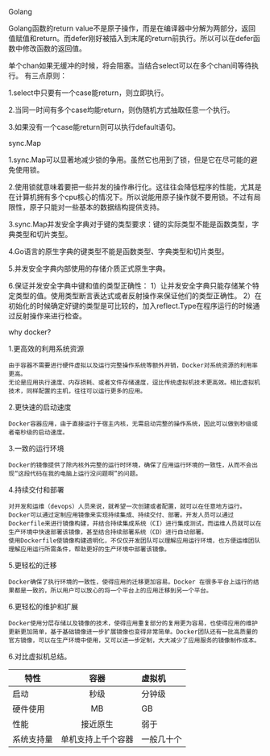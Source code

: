 Golang

Golang函数的return value不是原子操作，而是在编译器中分解为两部分，返回值赋值和return。而defer刚好被插入到末尾的return前执行。所以可以在defer函数中修改函数的返回值。

单个chan如果无缓冲的时候，将会阻塞。当结合select可以在多个chan间等待执行。
有三点原则：

1.select中只要有一个case能return，则立即执行。

2.当同一时间有多个case均能return，则伪随机方式抽取任意一个执行。

3.如果没有一个case能return则可以执行default语句。


sync.Map

1.sync.Map可以显著地减少锁的争用。虽然它也用到了锁，但是它在尽可能的避免使用锁。 

2.使用锁就意味着要把一些并发的操作串行化。这往往会降低程序的性能，尤其是在计算机拥有多个cpu核心的情况下。所以说能用原子操作就不要用锁。不过有局限性，原子只能对一些基本的数据结构提供支持。

3.sync.Map并发安全字典对于键的类型要求：键的实际类型不能是函数类型，字典类型和切片类型。

4.Go语言的原生字典的键类型不能是函数类型、字典类型和切片类型。

5.并发安全字典内部使用的存储介质正式原生字典。

6.保证并发安全字典中键和值的类型正确性：
1）让并发安全字典只能存储某个特定类型的值。使用类型断言表达式或者反射操作来保证他们的类型正确性。 
2）在初始化的时候确定好键的类型是可比较的，加入reflect.Type在程序运行的时候通过反射操作来进行检查。


why docker?

1.更高效的利用系统资源

	由于容器不需要进行硬件虚拟以及运行完整操作系统等额外开销，Docker对系统资源的利用率更高。
	无论是应用执行速度、内存损耗、或者文件存储速度，逗比传统虚拟机技术更高效。相比虚拟机技术，同样配置的主机，往往可以运行更多的应用。

2.更快速的启动速度

	Docker容器应用，由于直接运行于宿主内核，无需启动完整的操作系统，因此可以做到秒级或者毫秒级的启动速度。

3.一致的运行环境

	Docker的镜像提供了除内核外完整的运行时环境，确保了应用运行环境的一致性，从而不会出现“这段代码在我的电脑上运行没问题啊”的问题。

4.持续交付和部署

	对开发和运维（devops）人员来说，就希望一次创建或者配置，就可以在任意地方运行。
	Docker可以通过定制应用镜像来实现持续集成、持续交付、部署。开发人员可以通过Dockerfile来进行镜像构建，并结合持续集成系统（CI）进行集成测试，而运维人员就可以在生产环境中快速部署该镜像，甚至结合持续部署系统（CD）进行自动部署。
	使用Dockerfile使镜像构建透明化，不仅仅开发团队可以理解应用运行环境，也方便运维团队理解应用运行所需条件，帮助更好的生产环境中部署该镜像。

5.更轻松的迁移

	Docker确保了执行环境的一致性，使得应用的迁移更加容易。Docker 在很多平台上运行的结果都是一致的，所以用户可以放心的将一个平台上的应用迁移到另一个平台。

6.更轻松的维护和扩展

	Docker使用分层存储以及镜像的技术，使得应用重复部分的复用更为容易，也使得应用的维护更新更加简单，基于基础镜像进一步扩展镜像也变得非常简单。Docker团队还有一批高质量的官方镜像，可以在生产环境中使用，又可以进一步定制，大大减少了应用服务的镜像制作成本。

6.对比虚拟机总结。

特性 | 容器 | 虚拟机
---|:---:|:---
启动 | 秒级 | 分钟级
硬件使用 | MB | GB
性能 | 接近原生 | 弱于
系统支持量 | 单机支持上千个容器 | 一般几十个
